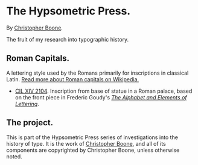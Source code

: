 # The Hypsometric Press.

By [Christopher Boone][Hypsometry].

The fruit of my research into typographic history.


## Roman Capitals.

A lettering style used by the Romans primarily for inscriptions in classical Latin. [Read more about Roman capitals on Wikipedia.][Wiki RC]

- [CIL XIV 2104][Github CIL XIV 2104]. Inscription from base of statue in a Roman palace, based on the front piece in Frederic Goudy's [_The Alphabet and Elements of Lettering_][Alphabet].

## The project.

This is part of the Hypsometric Press series of investigations into the history of type. It is the work of [Christopher Boone][], and all of its components are copyrighted by Christopher Boone, unless otherwise noted.


[Hypsometry]: http://hypsometry.com/ "Go to hypsometry.com."
[Alphabet]: http://books.google.com/books?id=99nZAAAAMAAJ "Read about *The Alphabet and Elements of Lettering* on Google Books."
[Github CIL XIV 2104]: http://github.com/cboone/hpm-press-site/tree/master/roman-capitals/cil-xiv-2104/ "Go to the Github page for CIL XIV 2104."
[Wiki RC]: http://en.wikipedia.org/wiki/Roman_square_capitals
[Christopher Boone]: http://hypsometry.com/ "Read more about Christopher Boone's work on hypsometry.com."
